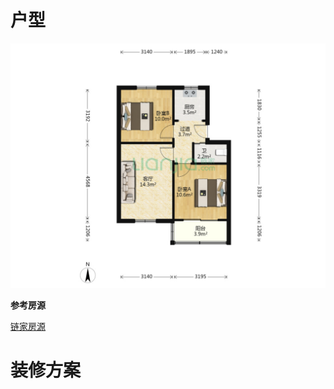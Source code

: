 # 户型

![image-20211026111742350](%E5%8D%97%E4%BA%AC%E6%88%BF%E5%AD%90%E8%A3%85%E4%BF%AE.assets/image-20211026111742350.png)



**参考房源**

 [链家房源](https://nj.lianjia.com/ershoufang/103116893653.html) 



# 装修方案

